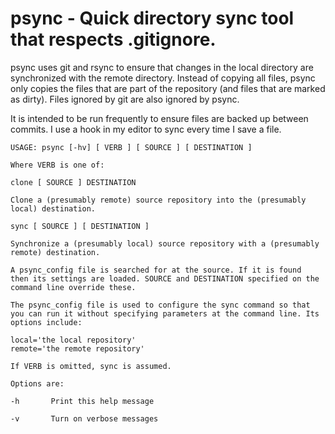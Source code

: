 # psync - Quick directory sync tool that respects .gitignore.

psync uses git and rsync to ensure that changes in the local directory
are synchronized with the remote directory. Instead of copying all
files, psync only copies the files that are part of the repository (and
files that are marked as dirty). Files ignored by git are also ignored
by psync.

It is intended to be run frequently to ensure files are backed up
between commits. I use a hook in my editor to sync every time I save a
file.

```
USAGE: psync [-hv] [ VERB ] [ SOURCE ] [ DESTINATION ]

Where VERB is one of:

clone [ SOURCE ] DESTINATION

Clone a (presumably remote) source repository into the (presumably
local) destination.

sync [ SOURCE ] [ DESTINATION ]

Synchronize a (presumably local) source repository with a (presumably
remote) destination.

A psync_config file is searched for at the source. If it is found
then its settings are loaded. SOURCE and DESTINATION specified on the
command line override these.

The psync_config file is used to configure the sync command so that
you can run it without specifying parameters at the command line. Its
options include:

local='the local repository'
remote='the remote repository'

If VERB is omitted, sync is assumed.

Options are:

-h       Print this help message

-v       Turn on verbose messages
```
